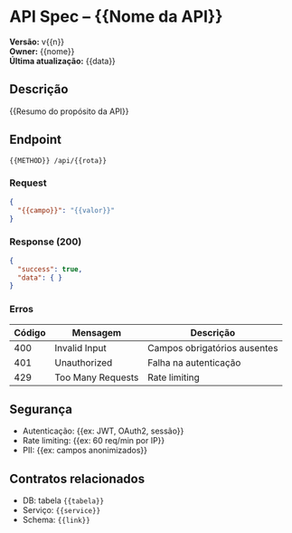 # API Spec – {{Nome da API}}

**Versão:** v{{n}}  
**Owner:** {{nome}}  
**Última atualização:** {{data}}

## Descrição
{{Resumo do propósito da API}}

## Endpoint
`{{METHOD}} /api/{{rota}}`

### Request
```json
{
  "{{campo}}": "{{valor}}"
}
```

### Response (200)
```json
{
  "success": true,
  "data": { }
}
```

### Erros
| Código | Mensagem | Descrição |
|--------|----------|-----------|
| 400 | Invalid Input | Campos obrigatórios ausentes |
| 401 | Unauthorized | Falha na autenticação |
| 429 | Too Many Requests | Rate limiting |

## Segurança
- Autenticação: {{ex: JWT, OAuth2, sessão}}  
- Rate limiting: {{ex: 60 req/min por IP}}  
- PII: {{ex: campos anonimizados}}

## Contratos relacionados
- DB: tabela `{{tabela}}`
- Serviço: `{{service}}`
- Schema: `{{link}}`
